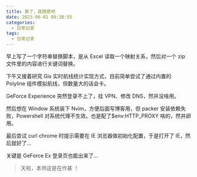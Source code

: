 ```yaml
---
title: 算了，就随意吧
date: 2023-06-01 09:38:55
categories:
  - 日常记录
tags:
  - 日常记录
---
```


早上写了一个字符串替换脚本，是从 Excel 读取一个映射关系，然后对一个 zip 文件里的内容进行关键词替换。

下午又接着研究 Gis 实时航线统计实现方式，目前简单尝试了通过内置的 Polyline 组件模拟航线，但数量大的话会卡。

GeForce Experience 突然登录不上了，挂 VPN、修改 DNS，然并没啥用。

然后想在 Window 系统装下 Nvim，方便后面写博客用，但 packer 安装依赖失败，Powershell 对系统代理不生效。也是配了$env:HTTP_PROXY 啥的，然并卵用。

最后尝试 curl chrome 时提示需要在 IE 浏览器做初始化配置，于是打开了 IE，然后就好了...

关键是 GeForce Ex 登录页也能出来了...

> 天啦，本帅这是在作甚 ！
